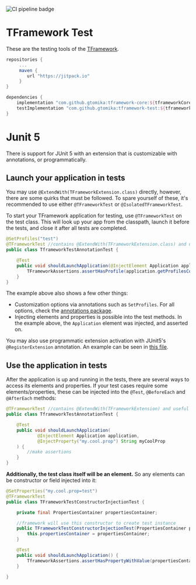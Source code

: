 ![CI pipeline badge](https://github.com/Gtomika/tframework-test/actions/workflows/ci-pipeline.yaml/badge.svg)

# TFramework Test

These are the testing tools of the [TFramework](https://github.com/Gtomika/tframework-core).

```gradle
repositories {
     ...
     maven {
        url "https://jitpack.io"
     }
}

dependencies {
    implementation "com.github.gtomika:tframework-core:${tframeworkCoreVersion}"
    testImplementation "com.github.gtomika:tframework-test:${tframeworkTestVersion}"
}
```

# Junit 5

There is support for JUnit 5 with an extension that is customizable with annotations, or programmatically.

## Launch your application in tests

You may use `@ExtendWith(TFrameworkExtension.class)` directly, however, there are some quirks that must be followed. To spare
yourself of these, it's recommended to use either `@TFrameworkTest` or `@IsolatedTFrameworkTest`.

To start your TFramework application for testing, use `@TFrameworkTest` on the test class. This will look up your
app from the classpath, launch it before the tests, and close it after all tests are completed.

```java
@SetProfiles("test")
@TFrameworkTest //contains @ExtendWith(TFrameworkExtension.class) and useful configurations
public class TframeworkTestAnnotationTest {

    @Test
    public void shouldLaunchApplication(@InjectElement Application application) {
        TFrameworkAssertions.assertHasProfile(application.getProfilesContainer(), "test");
    }
}
```

The example above also shows a few other things:

- Customization options via annotations such as `SetProfiles`. For all options, check the
[annotations package](./src/main/java/org/tframework/test/commons/annotations).
- Injecting elements and properties is possible into the test methods. In the example above, the `Application`
element was injected, and asserted on.

You may also use programmatic extension activation with JUnit5's `@RegisterExtension` annotation. An example can be
seen in [this file](./src/test/java/org/tframework/test/junit5/TFrameworkExtensionProgrammaticTest.java).

## Use the application in tests

After the application is up and running in the tests, there are several ways to access its elements and properties. If
your test cases require some elements/properties, these can be injected into the `@Test`, `@BeforeEach` and `@AfterEach` methods:

```java
@TFrameworkTest //contains @ExtendWith(TFrameworkExtension) and useful configurations
public class TframeworkTestAnnotationTest {

    @Test
    public void shouldLaunchApplication(
            @InjectElement Application application,
            @InjectProperty("my.cool.prop") String myCoolProp
    ) {
        //make assertions
    }
}
```

**Additionally, the test class itself will be an element.** So any elements can be constructor or
field injected into it:

```java
@SetProperties("my.cool.prop=test")
@TFrameworkTest
public class TFrameworkTestConstructorInjectionTest {

    private final PropertiesContainer propertiesContainer;

    //framework will use this constructor to create test instance
    public TFrameworkTestConstructorInjectionTest(PropertiesContainer propertiesContainer) {
        this.propertiesContainer = propertiesContainer;
    }

    @Test
    public void shouldLaunchApplication() {
        TframeworkAssertions.assertHasPropertyWithValue(propertiesContainer, "my.cool.prop", "test");
    }

}
```
